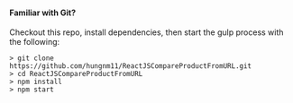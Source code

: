 #### Familiar with Git?
Checkout this repo, install dependencies, then start the gulp process with the following:

```
> git clone https://github.com/hungnm11/ReactJSCompareProductFromURL.git
> cd ReactJSCompareProductFromURL
> npm install
> npm start
```
